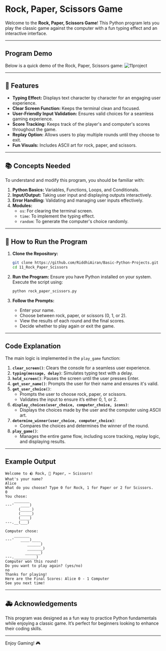 # Rock, Paper, Scissors Game

Welcome to the **Rock, Paper, Scissors Game**! This Python program lets you play the classic game against the computer with a fun typing effect and an interactive interface.

---
## Program Demo

Below is a quick demo of the Rock, Paper, Scissors game:
![11project](https://github.com/user-attachments/assets/0dfeff65-3c9e-4a46-897d-28a0a91b5148)

---

## 🚀 Features

- **Typing Effect:** Displays text character by character for an engaging user experience.
- **Clear Screen Function:** Keeps the terminal clean and focused.
- **User-Friendly Input Validation:** Ensures valid choices for a seamless gaming experience.
- **Score Tracking:** Keeps track of the player's and computer's scores throughout the game.
- **Replay Option:** Allows users to play multiple rounds until they choose to exit.
- **Fun Visuals:** Includes ASCII art for rock, paper, and scissors.

---

## 📚 Concepts Needed

To understand and modify this program, you should be familiar with:

1. **Python Basics:** Variables, Functions, Loops, and Conditionals.
2. **Input/Output:** Taking user input and displaying outputs interactively.
3. **Error Handling:** Validating and managing user inputs effectively.
4. **Modules:**
   - `os`: For clearing the terminal screen.
   - `time`: To implement the typing effect.
   - `random`: To generate the computer's choice randomly.

---

## 📄 How to Run the Program

1. **Clone the Repository:**
   ```bash
   git clone https://github.com/RiddhiAiran/Basic-Python-Projects.git
   cd 11_Rock_Paper_Scissors
   ```

2. **Run the Program:**
   Ensure you have Python installed on your system. Execute the script using:
   ```bash
   python rock_paper_scissors.py
   ```

3. **Follow the Prompts:**
   - Enter your name.
   - Choose between rock, paper, or scissors (0, 1, or 2).
   - View the results of each round and the final scores.
   - Decide whether to play again or exit the game.

---

## Code Explanation

The main logic is implemented in the `play_game` function:

1. **`clear_screen()`**: Clears the console for a seamless user experience.
2. **`typing(message, delay)`**: Simulates typing text with a delay.
3. **`hold_screen()`**: Pauses the screen until the user presses Enter.
4. **`get_user_name()`**: Prompts the user for their name and ensures it's valid.
5. **`get_user_choice()`**:
   - Prompts the user to choose rock, paper, or scissors.
   - Validates the input to ensure it’s either 0, 1, or 2.
6. **`display_choices(user_choice, computer_choice, icons)`**:
   - Displays the choices made by the user and the computer using ASCII art.
7. **`determine_winner(user_choice, computer_choice)`**:
   - Compares the choices and determines the winner of the round.
8. **`play_game()`**:
   - Manages the entire game flow, including score tracking, replay logic, and displaying results.

---

## Example Output

```plaintext
Welcome to 🪨 Rock, 📄 Paper, ✂ Scissors!
What's your name?
Alice
What do you choose? Type 0 for Rock, 1 for Paper or 2 for Scissors.
0
You chose:
    _______
---'   ____)        
      (_____)       
      (_____)       
      (____)        
---.__(___)  
       
Computer chose:
    _______
---'   ____)____    
          ______)   
          _______)  
         _______)   
---.__________)     
Computer won this round!
Do you want to play again? (yes/no)
no
Thanks for playing!
Here are the Final Scores: Alice 0 - 1 Computer
See you next time!
```

---

## 🚑 Acknowledgements

This program was designed as a fun way to practice Python fundamentals while enjoying a classic game. It’s perfect for beginners looking to enhance their coding skills.

---

Enjoy Gaming! 🎮
